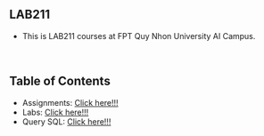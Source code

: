 ## LAB211
- This is LAB211 courses at FPT Quy Nhon University AI Campus.
<br>

## Table of Contents
- Assignments: [Click here!!!](Assignments/README.md)
- Labs: [Click here!!!](Labs/README.md)
- Query SQL: [Click here!!!](QuerySQL/README.md)



